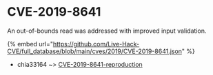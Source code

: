 # CVE-2019-8641

An out-of-bounds read was addressed with improved input validation.

{% embed url="https://github.com/Live-Hack-CVE/full_database/blob/main/cves/2019/CVE-2019-8641.json" %}


* chia33164 ~> [CVE-2019-8641-reproduction](https://www.alice-snow.ru/2019/database/cve-2019-8641/cve-2019-8641-reproduction-chia33164)